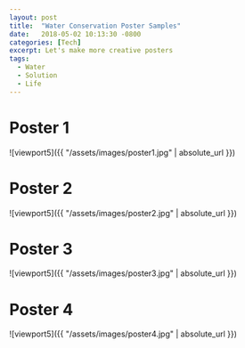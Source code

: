 ```yaml
---
layout: post
title:  "Water Conservation Poster Samples"
date:   2018-05-02 10:13:30 -0800
categories: [Tech]
excerpt: Let's make more creative posters
tags:
  - Water
  - Solution
  - Life
---
```

# Poster 1
![viewport5]({{ "/assets/images/poster1.jpg" | absolute_url }})
# Poster 2
![viewport5]({{ "/assets/images/poster2.jpg" | absolute_url }})
# Poster 3
![viewport5]({{ "/assets/images/poster3.jpg" | absolute_url }})
# Poster 4
![viewport5]({{ "/assets/images/poster4.jpg" | absolute_url }})
